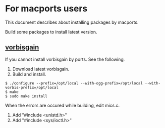 # For macports users

This document describes about installing packages by macports.

Build some packages to install latest version.

## [vorbisgain](https://sjeng.org/vorbisgain.html)

If you cannot install vorbisgain by ports. See the following.

1. Download latest vorbisgain.
2. Build and install.

```shell
$ ./configure --prefix=/opt/local --with-ogg-prefix=/opt/local --with-vorbis-prefix=/opt/local
$ make
$ sudo make install
```

When the errors are occured while building, edit mics.c.

1. Add "#include <unistd.h>"
2. Add "#include <sys/ioctl.h>"
